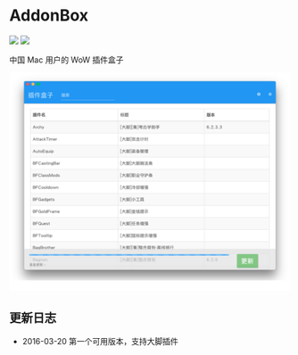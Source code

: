# AddonBox
[![](https://img.shields.io/badge/Mac-Only-orange.svg?style=flat-square)]()
[![](https://img.shields.io/badge/Tested%20on-OSX%2010.11.4-green.svg?style=flat-square)]()

中国 Mac 用户的 WoW 插件盒子

![ScreenShot](/screenshots/AddonBox.png)

## 更新日志
 * 2016-03-20 第一个可用版本，支持大脚插件
